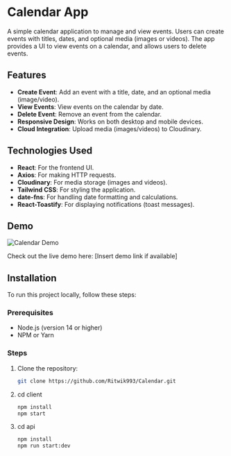 # Calendar App

A simple calendar application to manage and view events. Users can create events with titles, dates, and optional media (images or videos). The app provides a UI to view events on a calendar, and allows users to delete events.

## Features

- **Create Event**: Add an event with a title, date, and an optional media (image/video).
- **View Events**: View events on the calendar by date.
- **Delete Event**: Remove an event from the calendar.
- **Responsive Design**: Works on both desktop and mobile devices.
- **Cloud Integration**: Upload media (images/videos) to Cloudinary.

## Technologies Used

- **React**: For the frontend UI.
- **Axios**: For making HTTP requests.
- **Cloudinary**: For media storage (images and videos).
- **Tailwind CSS**: For styling the application.
- **date-fns**: For handling date formatting and calculations.
- **React-Toastify**: For displaying notifications (toast messages).

## Demo

![Calendar Demo](path-to-image.jpg)

Check out the live demo here: [Insert demo link if available]

## Installation

To run this project locally, follow these steps:

### Prerequisites

- Node.js (version 14 or higher)
- NPM or Yarn

### Steps

1. Clone the repository:

   ```bash
   git clone https://github.com/Ritwik993/Calendar.git
2. cd client

   ```bash
   npm install
   npm start
3. cd api

   ```bash
   npm install
   npm run start:dev
